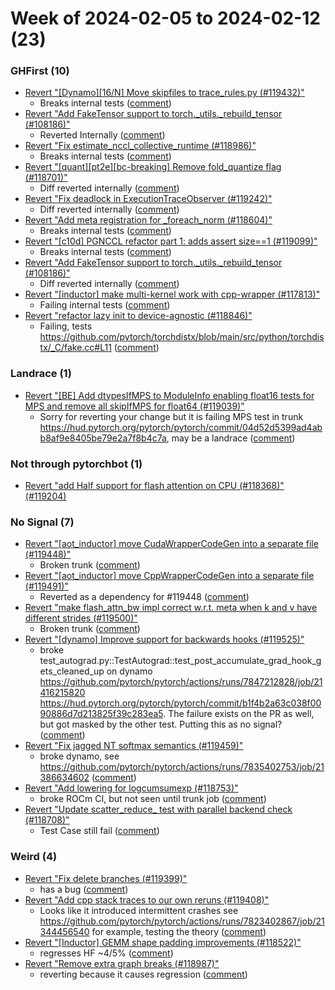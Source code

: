 # Week of 2024-02-05 to 2024-02-12 (23)

### GHFirst (10)

- [Revert "[Dynamo][16/N] Move skipfiles to trace_rules.py (#119432)"](https://github.com/pytorch/pytorch/commit/eff93fbd86ab33b291a8b8881ad41a46a540839d)
  - Breaks internal tests ([comment](https://github.com/pytorch/pytorch/pull/119432#issuecomment-1936122795))
- [Revert "Add FakeTensor support to torch._utils._rebuild_tensor (#108186)"](https://github.com/pytorch/pytorch/commit/458e83b5b3bfe55a7384f5e201bc3663592b402a)
  - Reverted Internally ([comment](https://github.com/pytorch/pytorch/pull/108186#issuecomment-1935310344))
- [Revert "Fix estimate_nccl_collective_runtime (#118986)"](https://github.com/pytorch/pytorch/commit/7315ec7505401476c80a2a7fb34046f1f22682f2)
  - Breaks internal tests ([comment](https://github.com/pytorch/pytorch/pull/118986#issuecomment-1934680463))
- [Revert "[quant][pt2e][bc-breaking] Remove fold_quantize flag (#118701)"](https://github.com/pytorch/pytorch/commit/81abc2b2494ab7d48394b63d528eb5dddfa9d3d5)
  - Diff reverted internally ([comment](https://github.com/pytorch/pytorch/pull/118701#issuecomment-1932866964))
- [Revert "Fix deadlock in ExecutionTraceObserver (#119242)"](https://github.com/pytorch/pytorch/commit/d85631b721268448bf4791c595b2ca08fd65bf06)
  - Diff reverted internally ([comment](https://github.com/pytorch/pytorch/pull/119242#issuecomment-1931445631))
- [Revert "Add meta registration for _foreach_norm (#118604)"](https://github.com/pytorch/pytorch/commit/dea15c9fdcd0d8cf09612ea2861541d1e743d5e5)
  - Breaks internal tests ([comment](https://github.com/pytorch/pytorch/pull/118604#issuecomment-1930849491))
- [Revert "[c10d] PGNCCL refactor part 1: adds assert size==1 (#119099)"](https://github.com/pytorch/pytorch/commit/9d46fe603d9f4ec54e9f2bc3fec54814766b47f8)
  - Breaks internal tests ([comment](https://github.com/pytorch/pytorch/pull/119099#issuecomment-1930839754))
- [Revert "Add FakeTensor support to torch._utils._rebuild_tensor (#108186)"](https://github.com/pytorch/pytorch/commit/499040ac32b12d4250161e0bced8412402d08833)
  - Diff reverted internally ([comment](https://github.com/pytorch/pytorch/pull/108186#issuecomment-1929978008))
- [Revert "[inductor] make multi-kernel work with cpp-wrapper (#117813)"](https://github.com/pytorch/pytorch/commit/b964a1222cef0af3aebe04e25714aa08c97a6cd3)
  - Failing internal tests ([comment](https://github.com/pytorch/pytorch/pull/117813#issuecomment-1927877102))
- [Revert "refactor lazy init to device-agnostic (#118846)"](https://github.com/pytorch/pytorch/commit/ab613a4019db831855a0783c8387275ba7e56500)
  - Failing, tests https://github.com/pytorch/torchdistx/blob/main/src/python/torchdistx/_C/fake.cc#L11  ([comment](https://github.com/pytorch/pytorch/pull/118846#issuecomment-1927651305))

### Landrace (1)

- [Revert "[BE] Add dtypesIfMPS to ModuleInfo enabling float16 tests for MPS and remove all skipIfMPS for float64 (#119039)"](https://github.com/pytorch/pytorch/commit/c0164f2393bca5e9c5b49a193e170d64656d71df)
  - Sorry for reverting your change but it is failing MPS test in trunk https://hud.pytorch.org/pytorch/pytorch/commit/04d52d5399ad4abb8af9e8405be79e2a7f8b4c7a,  may be a landrace ([comment](https://github.com/pytorch/pytorch/pull/119039#issuecomment-1928595240))

### Not through pytorchbot (1)

- [Revert "add Half support for flash attention on CPU (#118368)" (#119204)](https://github.com/pytorch/pytorch/commit/f48183511546a0be9936476a86d61fea19f23555)

### No Signal (7)

- [Revert "[aot_inductor] move CudaWrapperCodeGen into a separate file (#119448)"](https://github.com/pytorch/pytorch/commit/3ab08946d5052eaeda11d683d6a58e801a032755)
  - Broken trunk ([comment](https://github.com/pytorch/pytorch/pull/119448#issuecomment-1937345167))
- [Revert "[aot_inductor] move CppWrapperCodeGen into a separate file (#119491)"](https://github.com/pytorch/pytorch/commit/d8e319a961bb872027f0abdc413d6beb7502ac9b)
  - Reverted as a dependency for #119448 ([comment](https://github.com/pytorch/pytorch/pull/119491#issuecomment-1937344548))
- [Revert "make flash_attn_bw impl correct w.r.t. meta when k and v have different strides (#119500)"](https://github.com/pytorch/pytorch/commit/34db6f1b13206d0b5cc3297e4a92dd0c4b8aea45)
  - Broken trunk ([comment](https://github.com/pytorch/pytorch/pull/119500#issuecomment-1937003082))
- [Revert "[dynamo] Improve support for backwards hooks (#119525)"](https://github.com/pytorch/pytorch/commit/25a0fa6d139c324cbdac31b96725de57ab419089)
  - broke test_autograd.py::TestAutograd::test_post_accumulate_grad_hook_gets_cleaned_up on dynamo https://github.com/pytorch/pytorch/actions/runs/7847212828/job/21416215820 https://hud.pytorch.org/pytorch/pytorch/commit/b1f4b2a63c038f0090886d7d213825f39c283ea5.  The failure exists on the PR as well, but got masked by the other test.  Putting this as no signal? ([comment](https://github.com/pytorch/pytorch/pull/119525#issuecomment-1936447169))
- [Revert "Fix jagged NT softmax semantics (#119459)"](https://github.com/pytorch/pytorch/commit/8994f2367ddb1d85351ad0b40a4de73d83f8c63f)
  - broke dynamo, see https://github.com/pytorch/pytorch/actions/runs/7835402753/job/21386634602 ([comment](https://github.com/pytorch/pytorch/pull/119459#issuecomment-1935246413))
- [Revert "Add lowering for logcumsumexp (#118753)"](https://github.com/pytorch/pytorch/commit/a8d1645f156c6e8833c11eb1fc32ce45147575ac)
  - broke ROCm CI, but not seen until trunk job ([comment](https://github.com/pytorch/pytorch/pull/118753#issuecomment-1935074235))
- [Revert "Update scatter_reduce_ test with parallel backend check (#118708)"](https://github.com/pytorch/pytorch/commit/e47f571da7368092d3fe9f10d899c00543b414fb)
  - Test Case still fail ([comment](https://github.com/pytorch/pytorch/pull/118708#issuecomment-1928767568))

### Weird (4)

- [Revert "Fix delete branches (#119399)"](https://github.com/pytorch/pytorch/commit/c6f39740c78e2280cba0ea339b5255bed25427a5)
  - has a bug ([comment](https://github.com/pytorch/pytorch/pull/119399#issuecomment-1936291560))
- [Revert "Add cpp stack traces to our own reruns (#119408)"](https://github.com/pytorch/pytorch/commit/8182fce76913f70822158f1c394be217122e66f6)
  - Looks like it introduced intermittent crashes see https://github.com/pytorch/pytorch/actions/runs/7823402867/job/21344456540 for example, testing the theory ([comment](https://github.com/pytorch/pytorch/pull/119408#issuecomment-1934589057))
- [Revert "[Inductor] GEMM shape padding improvements (#118522)"](https://github.com/pytorch/pytorch/commit/088d538a8d37621e9cacbc37f7120b94874e2481)
  - regresses HF ~4/5% ([comment](https://github.com/pytorch/pytorch/pull/118522#issuecomment-1932557670))
- [Revert "Remove extra graph breaks (#118987)"](https://github.com/pytorch/pytorch/commit/966db82c9dbb64eac229315d785cd283dd8faec4)
  - reverting because it causes regression ([comment](https://github.com/pytorch/pytorch/pull/118987#issuecomment-1928224447))
